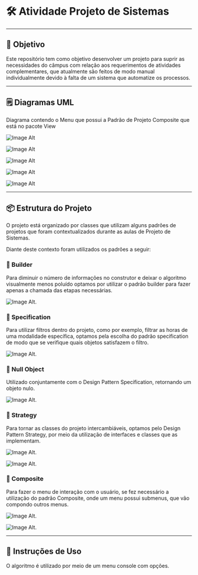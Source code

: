 # 🛠️ Atividade Projeto de Sistemas

---

## 🎯 Objetivo

Este repositório tem como objetivo desenvolver um projeto para suprir as necessidades do câmpus com relação aos requerimentos de atividades complementares, que atualmente são feitos de modo manual individualmente devido à falta de um sistema que automatize os processos.

---
## 🗒️​ Diagramas UML

Diagrama contendo o Menu que possui a Padrão de Projeto Composite que está no pacote View

![Image Alt](https://github.com/gabriel-mendes-silva/Gestao-de-Atividades-Complementares/blob/a099fd4545506a23ecca177483e7a3f7198db1ed/Menu..PNG)

![Image Alt](https://github.com/gabriel-mendes-silva/Gestao-de-Atividades-Complementares/blob/a75ff40c24360b416cad3a6cd63218b9617004fc/Builder.PNG)

![Image Alt](https://github.com/gabriel-mendes-silva/Gestao-de-Atividades-Complementares/blob/f1dddf9b9594a8bd6811877bebb1cc9339873008/Nulo%20e%20Composite.PNG)

![Image Alt](https://github.com/gabriel-mendes-silva/Gestao-de-Atividades-Complementares/blob/f1dddf9b9594a8bd6811877bebb1cc9339873008/Strategy.PNG)

![Image Alt](https://github.com/gabriel-mendes-silva/Gestao-de-Atividades-Complementares/blob/450e0f9a02cdc4b2a0f1caa49a6d629b68f17835/Geralzao.PNG)

---

## 📦 Estrutura do Projeto

O projeto está organizado por classes que utilizam alguns padrões de projetos que foram contextualizados durante as aulas de Projeto de Sistemas.

Diante deste contexto foram utilizados os padrões a seguir:



### 🧱 Builder

Para diminuir o número de informações no construtor e deixar o algoritmo visualmente menos poluído optamos por utilizar o padrão builder para fazer apenas a chamada das etapas necessárias.

 ![Image Alt](https://github.com/gabriel-mendes-silva/Gestao-de-Atividades-Complementares/blob/bd9876c26efb77bdaea0dcc6c4b8fcadf0aeb3dc/Builder.png).



### 🧮 Specification

Para utilizar filtros dentro do projeto, como por exemplo, filtrar as horas de uma modalidade específica, optamos pela escolha do padrão specification de modo que se verifique quais objetos satisfazem o filtro.

![Image Alt](https://github.com/gabriel-mendes-silva/Gestao-de-Atividades-Complementares/blob/231b52e9eb2afce1d3645d21a6a7d8dda47661f2/Specification.png).


### 🚫 Null Object

Utilizado conjuntamente com o Design Pattern Specification, retornando um objeto nulo.

![Image Alt](https://github.com/gabriel-mendes-silva/Gestao-de-Atividades-Complementares/blob/231b52e9eb2afce1d3645d21a6a7d8dda47661f2/Null%20Object.png).


### 🔁 Strategy

Para tornar as classes do projeto intercambiáveis, optamos pelo Design Pattern Strategy, por meio da utilização de interfaces e classes que as implementam.


![Image Alt](https://github.com/gabriel-mendes-silva/Gestao-de-Atividades-Complementares/blob/231b52e9eb2afce1d3645d21a6a7d8dda47661f2/Strategy1.png).

![Image Alt](https://github.com/gabriel-mendes-silva/Gestao-de-Atividades-Complementares/blob/231b52e9eb2afce1d3645d21a6a7d8dda47661f2/Strategy2.png).

### 🧩 Composite

Para fazer o menu de interação com o usuário, se fez necessário a utilização do padrão Composite, onde um menu possui submenus, que vão compondo outros menus.

![Image Alt](https://github.com/gabriel-mendes-silva/Gestao-de-Atividades-Complementares/blob/231b52e9eb2afce1d3645d21a6a7d8dda47661f2/Composite.png).

![Image Alt](https://github.com/gabriel-mendes-silva/Gestao-de-Atividades-Complementares/blob/231b52e9eb2afce1d3645d21a6a7d8dda47661f2/Composite2.png).

---

## 📖 Instruções de Uso

O algoritmo é utilizado por meio de um menu console com opções.

